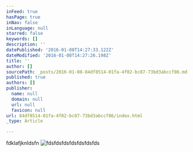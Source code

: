 ```yaml
---
inFeed: true
hasPage: true
inNav: false
inLanguage: null
starred: false
keywords: []
description: ''
datePublished: '2016-01-08T14:27:33.122Z'
dateModified: '2016-01-08T14:27:26.198Z'
title: ''
author: []
sourcePath: _posts/2016-01-08-84df8514-01fa-4f02-bc87-73bd3abccf86.md
published: true
authors: []
publisher:
  name: null
  domain: null
  url: null
  favicon: null
url: 84df8514-01fa-4f02-bc87-73bd3abccf86/index.html
_type: Article

---
```

fdklafjknldsfn
![fdsfdsfdsfdsfdsfdsfds](https://s3-us-west-2.amazonaws.com/the-grid-img/p/7ae9c747d70d5f37af2d44642b36d6ba95597080.jpg)